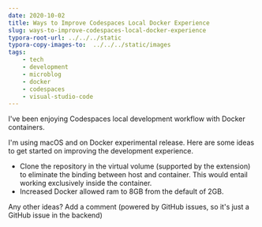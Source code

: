 ```yaml
---
date: 2020-10-02
title: Ways to Improve Codespaces Local Docker Experience
slug: ways-to-improve-codespaces-local-docker-experience
typora-root-url: ../../../static
typora-copy-images-to:  ../../../static/images
tags:
    - tech
    - development
    - microblog
    - docker
    - codespaces
    - visual-studio-code
---
```


I've been enjoying Codespaces local development workflow with Docker containers.

I'm using macOS and on Docker experimental release.
Here are some ideas to get started on improving the development experience.

- Clone the repository in the virtual volume (supported by the extension) to eliminate the binding between host and container.
This would entail working exclusively inside the container.
- Increased Docker allowed ram to 8GB from the default of 2GB.

Any other ideas? Add a comment (powered by GitHub issues, so it's just a GitHub issue in the backend)
